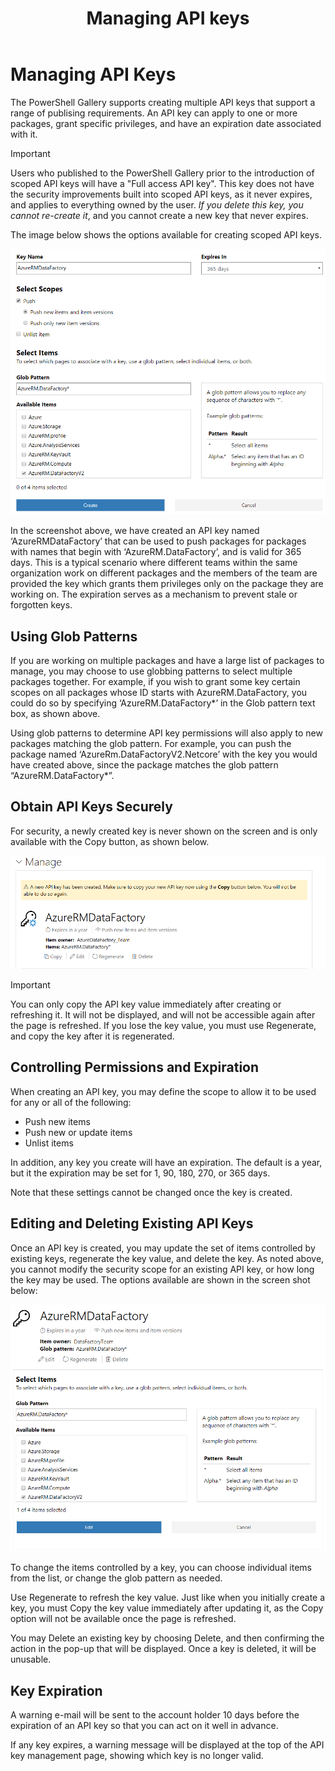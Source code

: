 ﻿---
ms.date:  06/29/2018
contributor:  JKeithB
keywords:  gallery,powershell,cmdlet,psgallery
title:  Managing API keys
---
# Managing API Keys

The PowerShell Gallery supports creating multiple API keys that support a range of publising requirements. 
An API key can apply to one or more packages, grant specific privileges, and have an expiration date associated with it. 

> [!IMPORTANT]
> Users who published to the PowerShell Gallery prior to the introduction of scoped API keys will have a "Full access API key". This key does not have the security improvements built into scoped API keys, as it never expires, and applies to everything owned by the user. _If you delete this key, you cannot re-create it_, and you cannot create a new key that never expires. 

The image below shows the options available for creating scoped API keys.

![Creating API keys](../../Images/PSGallery_KeyScoped.png)

In the screenshot above, we have created an API key named ‘AzureRMDataFactory’ that can be used to push packages for packages with names that begin with ‘AzureRM.DataFactory’, and is valid for 365 days. 
This is a typical scenario where different teams within the same organization work on different packages and the members of the team are provided the key which grants them privileges only on the package they are working on. 
The expiration serves as a mechanism to prevent stale or forgotten keys.

## Using Glob Patterns

If you are working on multiple packages and have a large list of packages to manage, you may choose to use globbing patterns to select multiple packages together. 
For example, if you wish to grant some key certain scopes on all packages whose ID starts with AzureRM.DataFactory, you could do so by specifying ‘AzureRM.DataFactory*’ in the Glob pattern text box, as shown above.

Using glob patterns to determine API key permissions will also apply to new packages matching the glob pattern. 
For example, you can push the package named ‘AzureRm.DataFactoryV2.Netcore’ with the key you would have created above, since the package matches the glob pattern “AzureRM.DataFactory*”.

## Obtain API Keys Securely

For security, a newly created key is never shown on the screen and is only available with the Copy button, as shown below.

![Obtaining new API key value](../../Images/PSGallery_CopyCreatedKey.png)

> [!IMPORTANT]
> You can only copy the API key value immediately after creating or refreshing it. It will not be displayed, and will not be accessible again after the page is refreshed. If you lose the key value, you must use Regenerate, and copy the key after it is regenerated. 

## Controlling Permissions and Expiration

When creating an API key, you may define the scope to allow it to be used for any or all of the following:

* Push new items
* Push new or update items
* Unlist items

In addition, any key you create will have an expiration. The default is a year, but it the expiration may be set for 1, 90, 180, 270, or 365 days. 

Note that these settings cannot be changed once the key is created. 

## Editing and Deleting Existing API Keys

Once an API key is created, you may update the set of items controlled by existing keys,  regenerate the key value, and delete the key. 
As noted above, you cannot modify the security scope for an existing API key, or how long the key may be used. 
The options available are shown in the screen shot below:

![Obtaining new API key value](../../Images/PSGallery_EditAPIKey.png)

To change the items controlled by a key, you can choose individual items from the list, or change the glob pattern as needed. 

Use Regenerate to refresh the key value. 
Just like when you initially create a key, you must Copy the key value immediately after updating it, as the Copy option will not be available once the page is refreshed. 

You may Delete an existing key by choosing Delete, and then confirming the action in the pop-up that will be displayed. 
Once a key is deleted, it will be unusable. 

## Key Expiration

A warning e-mail will be sent to the account holder 10 days before the expiration of an API key so that you can act on it well in advance. 

If any key expires, a warning message will be displayed at the top of the API key management page, showing which key is no longer valid. 

